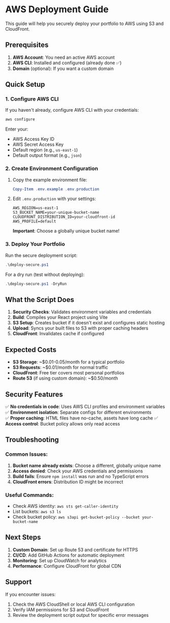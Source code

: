 # AWS Deployment Guide

This guide will help you securely deploy your portfolio to AWS using S3 and CloudFront.

## Prerequisites

1. **AWS Account**: You need an active AWS account
2. **AWS CLI**: Installed and configured (already done ✅)
3. **Domain** (optional): If you want a custom domain

## Quick Setup

### 1. Configure AWS CLI

If you haven't already, configure AWS CLI with your credentials:

```bash
aws configure
```

Enter your:
- AWS Access Key ID
- AWS Secret Access Key
- Default region (e.g., `us-east-1`)
- Default output format (e.g., `json`)

### 2. Create Environment Configuration

1. Copy the example environment file:
   ```powershell
   Copy-Item .env.example .env.production
   ```

2. Edit `.env.production` with your settings:
   ```
   AWS_REGION=us-east-1
   S3_BUCKET_NAME=your-unique-bucket-name
   CLOUDFRONT_DISTRIBUTION_ID=your-cloudfront-id
   AWS_PROFILE=default
   ```

   **Important**: Choose a globally unique bucket name!

### 3. Deploy Your Portfolio

Run the secure deployment script:

```powershell
.\deploy-secure.ps1
```

For a dry run (test without deploying):
```powershell
.\deploy-secure.ps1 -DryRun
```

## What the Script Does

1. **Security Checks**: Validates environment variables and credentials
2. **Build**: Compiles your React project using Vite
3. **S3 Setup**: Creates bucket if it doesn't exist and configures static hosting
4. **Upload**: Syncs your built files to S3 with proper caching headers
5. **CloudFront**: Invalidates cache if configured

## Expected Costs

- **S3 Storage**: ~$0.01-0.05/month for a typical portfolio
- **S3 Requests**: ~$0.01/month for normal traffic
- **CloudFront**: Free tier covers most personal portfolios
- **Route 53** (if using custom domain): ~$0.50/month

## Security Features

✅ **No credentials in code**: Uses AWS CLI profiles and environment variables
✅ **Environment isolation**: Separate configs for different environments  
✅ **Proper caching**: HTML files have no-cache, assets have long cache
✅ **Access control**: Bucket policy allows only read access

## Troubleshooting

### Common Issues:

1. **Bucket name already exists**: Choose a different, globally unique name
2. **Access denied**: Check your AWS credentials and permissions
3. **Build fails**: Ensure `npm install` was run and no TypeScript errors
4. **CloudFront errors**: Distribution ID might be incorrect

### Useful Commands:

- Check AWS identity: `aws sts get-caller-identity`
- List buckets: `aws s3 ls`
- Check bucket policy: `aws s3api get-bucket-policy --bucket your-bucket-name`

## Next Steps

1. **Custom Domain**: Set up Route 53 and certificate for HTTPS
2. **CI/CD**: Add GitHub Actions for automatic deployment
3. **Monitoring**: Set up CloudWatch for analytics
4. **Performance**: Configure CloudFront for global CDN

## Support

If you encounter issues:
1. Check the AWS CloudShell or local AWS CLI configuration
2. Verify IAM permissions for S3 and CloudFront
3. Review the deployment script output for specific error messages
